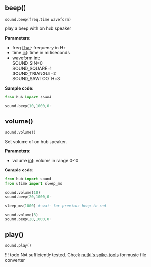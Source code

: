 

## beep()

`sound.beep(freq,time,waveform)`

play a beep with on hub speaker

__Parameters:__

*  freq [float](data_types.md#float): frequency in Hz
*  time [int](data_types.md#int): time in milliseconds
*  waveform [int](data_types.md#int):  
    SOUND_SIN=0  
    SOUND_SQUARE=1  
    SOUND_TRIANGLE=2  
    SOUND_SAWTOOTH=3  

__Sample code:__

``` python
from hub import sound

sound.beep(10,1000,0)
```

## volume()

`sound.volume()`

Set volume of on hub speaker.

__Parameters:__

*  volume [int](data_types.md#int): volume in range 0-10

__Sample code:__

``` python
from hub import sound
from utime import sleep_ms

sound.volume(10)
sound.beep(20,1000,0)

sleep_ms(1000) # wait for previous beep to end

sound.volume(3)
sound.beep(20,1000,0)
```


## play() 

`sound.play()`

!!! todo
    Not sufficiently tested. Check [nutki's spike-tools](https://github.com/nutki/spike-tools) for music file converter. 